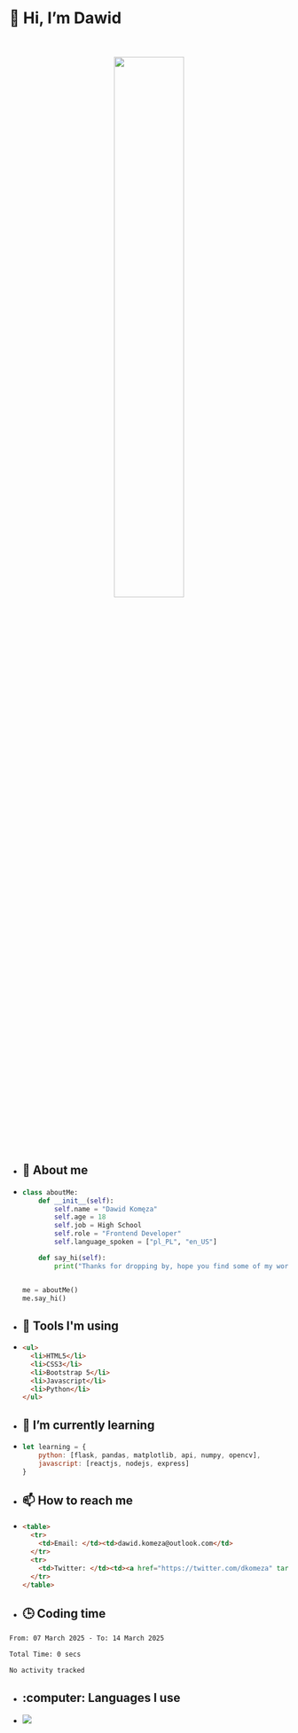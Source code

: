 <h1>👋 Hi, I’m Dawid</h1>
<p align="center">
   <br>
   <br>
   <img src="https://user-images.githubusercontent.com/106035813/169717090-b330e670-ddca-48c9-8b2d-2290dfb78111.png" width="50%">
   <br>
   <br>
</p>



- <h2>💁 About me</h2>
- ```Python
  class aboutMe:
      def __init__(self):
          self.name = "Dawid Komęza"
          self.age = 18
          self.job = High School
          self.role = "Frontend Developer"
          self.language_spoken = ["pl_PL", "en_US"]

      def say_hi(self):
          print("Thanks for dropping by, hope you find some of my work interesting.")


  me = aboutMe()
  me.say_hi()
  ```
  
- <h2>🔨 Tools I'm using</h2>
- ```html
  <ul>
    <li>HTML5</li>
    <li>CSS3</li>
    <li>Bootstrap 5</li>
    <li>Javascript</li>
    <li>Python</li>
  </ul>
  
- <h2>🌱 I’m currently learning</h2>
- ```javascript
  let learning = {
      python: [flask, pandas, matplotlib, api, numpy, opencv],
      javascript: [reactjs, nodejs, express]
  }
  ```
  
- <h2>📫 How to reach me</h2>
- ```html
  <table>
    <tr>
      <td>Email: </td><td>dawid.komeza@outlook.com</td>
    </tr>
    <tr>
      <td>Twitter: </td><td><a href="https://twitter.com/dkomeza" target="_blank">@dkomeza</a></td>
    </tr>
  </table>
  
- <h2>🕒 Coding time</h2>
<!--START_SECTION:waka-->

```txt
From: 07 March 2025 - To: 14 March 2025

Total Time: 0 secs

No activity tracked
```

<!--END_SECTION:waka-->

 - <h2>:computer: Languages I use</h2>
 - <a href="https://wakatime.com"><img src="https://wakatime.com/share/@c31628c9-1088-43b5-852b-e92972eaabe6/e653ca91-8397-4579-9132-0c3ef14be511.png" /></a>
